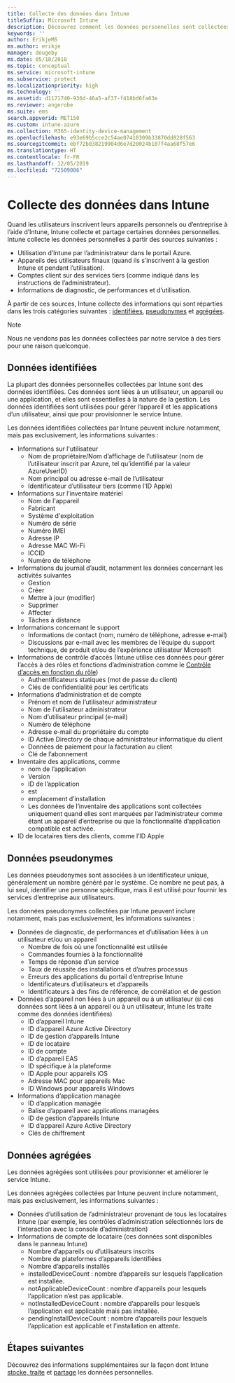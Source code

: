 ```yaml
---
title: Collecte des données dans Intune
titleSuffix: Microsoft Intune
description: Découvrez comment les données personnelles sont collectées dans Intune.
keywords: ''
author: ErikjeMS
ms.author: erikje
manager: dougeby
ms.date: 05/18/2018
ms.topic: conceptual
ms.service: microsoft-intune
ms.subservice: protect
ms.localizationpriority: high
ms.technology: ''
ms.assetid: d1171740-936d-46a5-af37-f418bd6fa63e
ms.reviewer: angerobe
ms.suite: ems
search.appverid: MET150
ms.custom: intune-azure
ms.collection: M365-identity-device-management
ms.openlocfilehash: e93e69b5cce2c54ae07410309b33870dd828f563
ms.sourcegitcommit: ebf72b038219904d6e7d20024b107f4aa68f57e6
ms.translationtype: HT
ms.contentlocale: fr-FR
ms.lasthandoff: 12/05/2019
ms.locfileid: "72509086"
---
```

# <a name="data-collection-in-intune"></a>Collecte des données dans Intune

Quand les utilisateurs inscrivent leurs appareils personnels ou d’entreprise à l’aide d’Intune, Intune collecte et partage certaines données personnelles. Intune collecte les données personnelles à partir des sources suivantes :

- Utilisation d’Intune par l’administrateur dans le portail Azure.
- Appareils des utilisateurs finaux (quand ils s’inscrivent à la gestion Intune et pendant l’utilisation).
- Comptes client sur des services tiers (comme indiqué dans les instructions de l’administrateur).
- Informations de diagnostic, de performances et d’utilisation.

À partir de ces sources, Intune collecte des informations qui sont réparties dans les trois catégories suivantes : [identifiées](#identified-data), [pseudonymes](#pseudonymized-data) et [agrégées](#aggregated-data).

> [!NOTE]
> Nous ne vendons pas les données collectées par notre service à des tiers pour une raison quelconque.

## <a name="identified-data"></a>Données identifiées

La plupart des données personnelles collectées par Intune sont des données identifiées. Ces données sont liées à un utilisateur, un appareil ou une application, et elles sont essentielles à la nature de la gestion. Les données identifiées sont utilisées pour gérer l’appareil et les applications d’un utilisateur, ainsi que pour provisionner le service Intune.

Les données identifiées collectées par Intune peuvent inclure notamment, mais pas exclusivement, les informations suivantes : 

- Informations sur l'utilisateur
  - Nom de propriétaire/Nom d’affichage de l’utilisateur (nom de l’utilisateur inscrit par Azure, tel qu’identifié par la valeur AzureUserID)
  - Nom principal ou adresse e-mail de l’utilisateur
  - Identificateur d’utilisateur tiers (comme l’ID Apple)
- Informations sur l’inventaire matériel
  - Nom de l'appareil
  - Fabricant
  - Système d'exploitation
  - Numéro de série
  - Numéro IMEI
  - Adresse IP
  - Adresse MAC Wi-Fi
  - ICCID
  - Numéro de téléphone
- Informations du journal d’audit, notamment les données concernant les activités suivantes
  - Gestion
  - Créer
  - Mettre à jour (modifier)
  - Supprimer
  - Affecter
  - Tâches à distance
- Informations concernant le support
  - Informations de contact (nom, numéro de téléphone, adresse e-mail)
  - Discussions par e-mail avec les membres de l’équipe du support technique, de produit et/ou de l’expérience utilisateur Microsoft
- Informations de contrôle d’accès (Intune utilise ces données pour gérer l’accès à des rôles et fonctions d’administration comme le [Contrôle d’accès en fonction du rôle](../fundamentals/role-based-access-control.md))
  - Authentificateurs statiques (mot de passe du client)
  - Clés de confidentialité pour les certificats 
- Informations d’administration et de compte
  - Prénom et nom de l’utilisateur administrateur
  - Nom de l’utilisateur administrateur
  - Nom d’utilisateur principal (e-mail)
  - Numéro de téléphone
  - Adresse e-mail du propriétaire du compte
  - ID Active Directory de chaque administrateur informatique du client
  - Données de paiement pour la facturation au client
  - Clé de l’abonnement
- Inventaire des applications, comme
  - nom de l’application
  - Version
  - ID de l’application
  - est
  - emplacement d’installation
  - Les données de l’inventaire des applications sont collectées uniquement quand elles sont marquées par l’administrateur comme étant un appareil d’entreprise ou que la fonctionnalité d’application compatible est activée.  
- ID de locataires tiers des clients, comme l’ID Apple 

## <a name="pseudonymized-data"></a>Données pseudonymes

Les données pseudonymes sont associées à un identificateur unique, généralement un nombre généré par le système. Ce nombre ne peut pas, à lui seul, identifier une personne spécifique, mais il est utilisé pour fournir les services d’entreprise aux utilisateurs. 

Les données pseudonymes collectées par Intune peuvent inclure notamment, mais pas exclusivement, les informations suivantes : 

- Données de diagnostic, de performances et d’utilisation liées à un utilisateur et/ou un appareil
  - Nombre de fois où une fonctionnalité est utilisée
  - Commandes fournies à la fonctionnalité
  - Temps de réponse d’un service
  - Taux de réussite des installations et d’autres processus
  - Erreurs des applications du portail d’entreprise Intune
  - Identificateurs d’utilisateurs et d’appareils
  - Identificateurs à des fins de référence, de corrélation et de gestion 
- Données d’appareil non liées à un appareil ou à un utilisateur (si ces données sont liées à un appareil ou à un utilisateur, Intune les traite comme des données identifiées)
  - ID d’appareil Intune
  - ID d’appareil Azure Active Directory
  - ID de gestion d’appareils Intune
  - ID de locataire
  - ID de compte
  - ID d’appareil EAS
  - ID spécifique à la plateforme
  - ID Apple pour appareils iOS
  - Adresse MAC pour appareils Mac
  - ID Windows pour appareils Windows
- Informations d’application managée
  - ID d’application managée
  - Balise d’appareil avec applications managées
  - ID de gestion d’appareils Intune
  - ID d’appareil Azure Active Directory
  - Clés de chiffrement

## <a name="aggregated-data"></a>Données agrégées

Les données agrégées sont utilisées pour provisionner et améliorer le service Intune. 

Les données agrégées collectées par Intune peuvent inclure notamment, mais pas exclusivement, les informations suivantes : 

- Données d’utilisation de l’administrateur provenant de tous les locataires Intune (par exemple, les contrôles d’administration sélectionnés lors de l’interaction avec la console d’administration)
- Informations de compte de locataire (ces données sont disponibles dans le panneau Intune)
  - Nombre d’appareils ou d’utilisateurs inscrits
  - Nombre de plateformes d’appareils identifiées  
  - Nombre d’appareils installés
  - installedDeviceCount : nombre d’appareils sur lesquels l’application est installée.
  - notApplicableDeviceCount : nombre d’appareils pour lesquels l’application n’est pas applicable.
  - notInstalledDeviceCount : nombre d’appareils pour lesquels l’application est applicable mais pas installée.
  - pendingInstallDeviceCount : nombre d’appareils pour lesquels l’application est applicable et l’installation en attente.

## <a name="next-steps"></a>Étapes suivantes

Découvrez des informations supplémentaires sur la façon dont Intune [stocke, traite](privacy-data-store-process.md) et [partage](privacy-data-secure-share.md) les données personnelles. 
